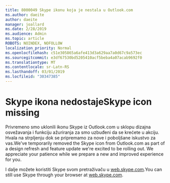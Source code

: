 ```yaml
---
title: 8000049 Skype ikonu koja je nestala u Outlook.com
ms.author: daeite
author: daeite
manager: joallard
ms.date: 2/28/2019
ms.audience: Admin
ms.topic: article
ROBOTS: NOINDEX, NOFOLLOW
localization_priority: Normal
ms.openlocfilehash: c51e305865a6afe413d3a629aa7a0d67c9a573ec
ms.sourcegitcommit: e3df67530bd5205410acf5beba4a07acab9692f0
ms.translationtype: MT
ms.contentlocale: sr-Latn-RS
ms.lasthandoff: 03/01/2019
ms.locfileid: "30347385"
---
```

# <a name="skype-icon-missing"></a><span data-ttu-id="1fb18-102">Skype ikona nedostaje</span><span class="sxs-lookup"><span data-stu-id="1fb18-102">Skype icon missing</span></span>

<span data-ttu-id="1fb18-103">Privremeno smo uklonili ikonu Skype iz Outlook.com u sklopu dizajna osvežavanja i funkciju ažuriranja za smo uzbuđeni da se krećete u akciju. Hvala na strpljenju dok se pripremamo za nove i poboljšane iskustvo za vas.</span><span class="sxs-lookup"><span data-stu-id="1fb18-103">We've temporarily removed the Skype icon from Outlook.com as part of a design refresh and feature update we're excited to be rolling out. We appreciate your patience while we prepare a new and improved experience for you.</span></span>

<span data-ttu-id="1fb18-104">I dalje možete koristiti Skype svom pretraživaču u [web.skype.com](https://web.skype.com).</span><span class="sxs-lookup"><span data-stu-id="1fb18-104">You can still use Skype through your browser at [web.skype.com](https://web.skype.com).</span></span>